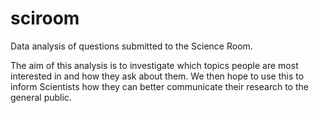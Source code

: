 # sciroom

Data analysis of questions submitted to the Science Room.

The aim of this analysis is to investigate which topics people are most interested in and how they ask about them. We then hope to use this to inform Scientists how they can better communicate their research to the general public.
